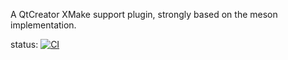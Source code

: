 A QtCreator XMake support plugin, strongly based on the meson implementation.

status: [![CI](https://github.com/Arthapz/xmake-project-manager/actions/workflows/build_cmake.yml/badge.svg?branch=main)](https://github.com/Arthapz/xmake-project-manager/actions/workflows/build_cmake.yml)
